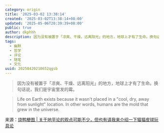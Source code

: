 ```yaml
---
category: origin
title: '2025-03-02 13:38:14'
created: '2025-03-02T13:38:14+08:00'
updated: '2025-05-06T20:39:39+08:00'
public: true
author: dkphhh
description: 因为没有被置于「凉爽、干燥、远离阳光」的地方，地球上才有了生命。换句话说，我们是宇宙里发的霉……
tags:
  - 幽默
  - 哲学
  - 评论
  - 随笔
  - 文化
uuid: 20250420210652qgsb
---
```


> 因为没有被置于「凉爽、干燥、远离阳光」的地方，地球上才有了生命。换句话说，我们是宇宙里发的霉。

> Life on Earth exists because it wasn't placed in a "cool, dry, away from sunlight" location. In other words, humans are the mold that grew in the universe.

来源：[烧鸭梗图 | 关于地平论的观点可能不少，但也有请我来介绍一下猫猫皮球玩具论](https://mp.weixin.qq.com/s/SM8wqIZQkinUU9m-lCtpMw)

